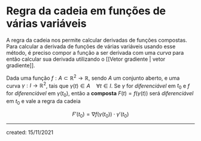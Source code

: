 # Regra da cadeia em funções de várias variáveis
A regra da cadeia nos permite calcular derivadas de funções compostas. Para calcular a derivada de funções de várias variáveis usando esse método, é preciso compor a função a ser derivada com uma *curva* para então calcular sua derivada utilizando o [[Vetor gradiente | vetor gradiente]].

Dada uma função $f: A \subset \mathbb{R}^2 \to \mathbb{R}$, sendo $A$ um conjunto aberto, e uma curva $\gamma : I \to \mathbb{R}^2$, tais que $\gamma (t) \in A \quad \forall t \in I$. Se $\gamma$ for *diferenciável* em $t_0$ e $f$ for *diferenciável* em $\gamma (t_0)$, então a **composta** $F(t) = f(\gamma (t))$ será *diferenciável* em $t_0$ e vale a regra da cadeia

$$
  F'(t_0) = \nabla f(\gamma (t_0)) \cdot \gamma '(t_0)
$$

---

created: 15/11/2021
